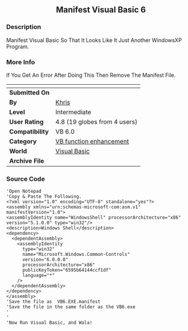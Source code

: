 ﻿<div align="center">

## Manifest Visual Basic 6


</div>

### Description

Manifest Visual Basic So That It Looks Like It Just Another WindowsXP Program.
 
### More Info
 
If You Get An Error After Doing This Then Remove The Manifest File.


<span>             |<span>
---                |---
**Submitted On**   |
**By**             |[Khris](https://github.com/Planet-Source-Code/PSCIndex/blob/master/ByAuthor/khris.md)
**Level**          |Intermediate
**User Rating**    |4.8 (19 globes from 4 users)
**Compatibility**  |VB 6\.0
**Category**       |[VB function enhancement](https://github.com/Planet-Source-Code/PSCIndex/blob/master/ByCategory/vb-function-enhancement__1-25.md)
**World**          |[Visual Basic](https://github.com/Planet-Source-Code/PSCIndex/blob/master/ByWorld/visual-basic.md)
**Archive File**   |[](https://github.com/Planet-Source-Code/khris-manifest-visual-basic-6__1-63166/archive/master.zip)





### Source Code

```
'Open Notepad
'Copy & Paste The Following.
<?xml version="1.0" encoding="UTF-8" standalone="yes"?>
<assembly xmlns="urn:schemas-microsoft-com:asm.v1" manifestVersion="1.0">
<assemblyIdentity name="WindowsShell" processorArchitecture="x86" version="5.1.0.0" type="win32"/>
<description>Windows Shell</description>
<dependency>
  <dependentAssembly>
    <assemblyIdentity
      type="win32"
      name="Microsoft.Windows.Common-Controls"
      version="6.0.0.0"
      processorArchitecture="x86"
      publicKeyToken="6595b64144ccf1df"
      language="*"
    />
  </dependentAssembly>
</dependency>
</assembly>
'Save the file as  VB6.EXE.manifest
'Save the file in the same folder as the VB6.exe
'
'
'Now Run Visual Basic, and Wala!
```

